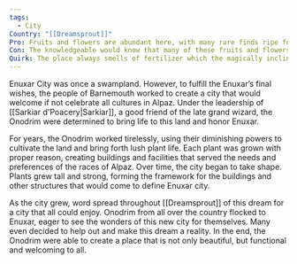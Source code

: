 ```yaml
---
tags:
  - City
Country: "[[Dreamsprout]]"
Pro: Fruits and flowers are abundant here, with many rare finds ripe for the picking
Con: The knowledgeable would know that many of these fruits and flowers can be poisonous
Quirk: The place always smells of fertilizer which the magically inclined Onodrim place regularly
---
```

Enuxar City was once a swampland. However, to fulfill the Enuxar’s final wishes, the people of Barnemouth worked to create a city that would welcome if not celebrate all cultures in Alpaz. Under the leadership of [[Sarkiar d'Poacery|Sarkiar]], a good friend of the late grand wizard, the Onodrim were determined to bring life to this land and honor Enuxar.

For years, the Onodrim worked tirelessly, using their diminishing powers to cultivate the land and bring forth lush plant life. Each plant was grown with proper reason, creating buildings and facilities that served the needs and preferences of the races of Alpaz. Over time, the city began to take shape. Plants grew tall and strong, forming the framework for the buildings and other structures that would come to define Enuxar city.

As the city grew, word spread throughout [[Dreamsprout]] of this dream for a city that all could enjoy. Onodrim from all over the country flocked to Enuxar, eager to see the wonders of this new city for themselves. Many even decided to help out and make this dream a reality. In the end, the Onodrim were able to create a place that is not only beautiful, but functional and welcoming to all.